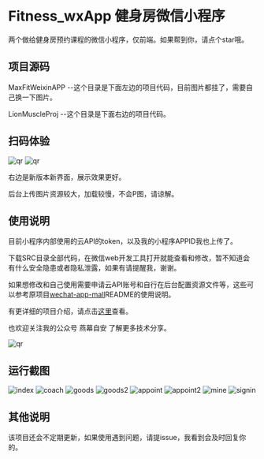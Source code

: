 # Fitness_wxApp 健身房微信小程序

两个做给健身房预约课程的微信小程序，仅前端。如果帮到你，请点个star哦。

## 项目源码

MaxFitWeixinAPP --这个目录是下面左边的项目代码，目前图片都挂了，需要自己换一下图片。

LionMuscleProj --这个目录是下面右边的项目代码。

## 扫码体验

![qr](https://github.com/Mocha-L/Fitness_wxApp/blob/master/res/my_qr.jpg)
![qr](https://github.com/Mocha-L/Fitness_wxApp/blob/master/res/lm.jpg)

右边是新版本新界面，展示效果更好。

后台上传图片资源较大，加载较慢，不会P图，请谅解。

## 使用说明

目前小程序内部使用的云API的token，以及我的小程序APPID我也上传了。

下载SRC目录全部代码，在微信web开发工具打开就能查看和修改，暂不知道会有什么安全隐患或者隐私泄露，如果有请提醒我，谢谢。

如果想修改和自己使用需要申请云API账号和自行在后台配置资源文件等，这些可以参考原项目[wechat-app-mall](https://github.com/EastWorld/wechat-app-mall)README的使用说明。

有更详细的项目介绍，请点击[这里](http://mp.weixin.qq.com/s/PP80ZYsHJkLs4sIXLcbwQQ)查看。

也欢迎关注我的公众号 燕幕自安 了解更多技术分享。

![qr](https://github.com/Mocha-L/Fitness_wxApp/blob/master/res/my_qr2.jpg)


## 运行截图

![index](https://github.com/Mocha-L/Fitness_wxApp/blob/master/res/index.png)
![coach](https://github.com/Mocha-L/Fitness_wxApp/blob/master/res/coach.png)
![goods](https://github.com/Mocha-L/Fitness_wxApp/blob/master/res/goods.png)
![goods2](https://github.com/Mocha-L/Fitness_wxApp/blob/master/res/goods2.png)
![appoint](https://github.com/Mocha-L/Fitness_wxApp/blob/master/res/appoint.png)
![appoint2](https://github.com/Mocha-L/Fitness_wxApp/blob/master/res/appoint2.png)
![mine](https://github.com/Mocha-L/Fitness_wxApp/blob/master/res/mine.png)
![signin](https://github.com/Mocha-L/Fitness_wxApp/blob/master/res/signin.png)

## 其他说明

该项目还会不定期更新，如果使用遇到问题，请提issue，我看到会及时回复你的。
